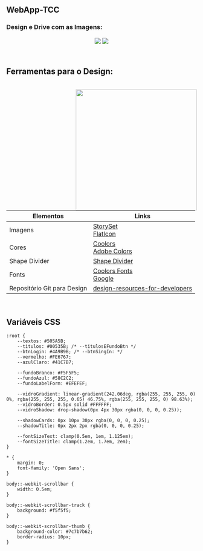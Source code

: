 
## WebApp-TCC

### Design e Drive com as Imagens: 

<div align="center">

[<img src='https://img.shields.io/badge/figma-0D1117.svg?style=for-the-badge&logo=figma&logoColor=white' align="center">](https://www.figma.com/file/BDAuXVC40VFH11sySz9PUy/WebApp-TCC?node-id=0%3A1&t=Eabo1siH4pgU5n3k-0) [<img src='https://img.shields.io/badge/Google%20Drive-0D1117?style=for-the-badge&logo=googledrive&logoColor=ffffff' align="center">](https://drive.google.com/drive/folders/17wzfiOiRnJDzztO0I-U_HDelMwIw9FkZ?usp=sharing) 

</div>

<br>

## Ferramentas para o Design:
<br>

<img  src="https://user-images.githubusercontent.com/99849455/218772220-6474a8ce-06f8-4f54-a8f2-d31e9e75d5b1.png"  width="320"  align="right"/>

| Elementos | Links |
|---------------|---------------|
|Imagens|[StorySet](https://storyset.com/read) <br> [FlatIcon](https://www.flaticon.com/)|
| Cores |[Coolors](https://coolors.co/) <br> [Adobe Colors](https://color.adobe.com/pt/explore)|
| Shape Divider |[Shape Divider](https://www.shapedivider.app/)|
| Fonts | [Coolors Fonts](https://coolors.co/fonts) <br> [Google](https://fonts.google.com/?authuser=0)|
| Repositório Git para Design | [design-resources-for-developers](https://github.com/bradtraversy/design-resources-for-developers)


<br>

## Variáveis CSS
```
:root {
    --textos: #505A5B;
    --titulos: #00535B; /* --titulosEFundoBtn */
    --btnLogin: #4A9B9B; /* --btnSingIn: */
    --vermelho: #FE6767;
    --azulClaro: #41C7B7;

    --fundoBranco: #F5F5F5;
    --fundoAzul: #58C2C2;
    --fundoLabelForm: #EFEFEF;

    --vidroGradient: linear-gradient(242.06deg, rgba(255, 255, 255, 0) 0%, rgba(255, 255, 255, 0.65) 46.75%, rgba(255, 255, 255, 0) 98.63%);
    --vidroBorder: 0.5px solid #FFFFFF;
    --vidroShadow: drop-shadow(0px 4px 30px rgba(0, 0, 0, 0.25));

    --shadowCards: 0px 10px 30px rgba(0, 0, 0, 0.25);
    --shadowTitle: 0px 2px 2px rgba(0, 0, 0, 0.25);

    --fontSizeText: clamp(0.5em, 1em, 1.125em);
    --fontSizeTitle: clamp(1.2em, 1.7em, 2em);
}

* {
    margin: 0;
    font-family: 'Open Sans';
}

body::-webkit-scrollbar {
    width: 0.5em;
}

body::-webkit-scrollbar-track {
    background: #f5f5f5;
}

body::-webkit-scrollbar-thumb {
    background-color: #7c7b7b62;
    border-radius: 10px;
}
```




